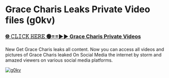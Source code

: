 # Grace Charis Leaks Private Video files (g0kv)

<h3><a href="https://mediafirerr.pages.dev?q=Grace+Charis&ref=R42" rel="nofollow">🌐 𝙲𝙻𝙸𝙲𝙺 𝙷𝙴𝚁𝙴 🟢==►► Grace Charis Private Videos</a></h3>

New Get Grace Charis leaks all content. Now you can access all videos and pictures of Grace Charis leaked On Social Media the internet by storm and amazed viewers on various social media platforms.

[![g0kv](https://github.com/user-attachments/assets/26341bd8-4b91-4a20-822e-3fd5d525dd40)](https://mediafirerr.pages.dev?q=Grace+Charis&ref=R42)

